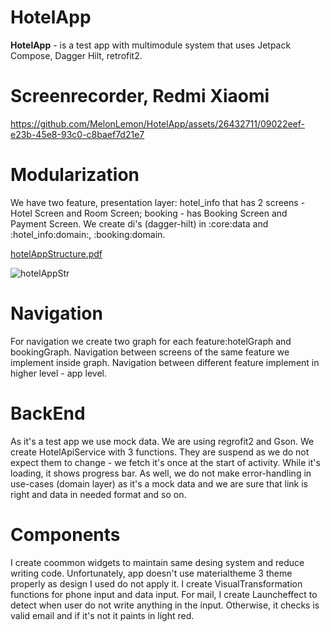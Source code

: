 # HotelApp

**HotelApp** - is a test app with multimodule system that uses Jetpack Compose, Dagger Hilt, retrofit2. 

# Screenrecorder, Redmi Xiaomi

https://github.com/MelonLemon/HotelApp/assets/26432711/09022eef-e23b-45e8-93c0-c8baef7d21e7


# Modularization
We have two feature, presentation layer: hotel_info that has 2 screens - Hotel Screen and Room Screen; booking - has Booking Screen and Payment Screen.
We create di's (dagger-hilt)  in :core:data and :hotel_info:domain:, :booking:domain. 

[hotelAppStructure.pdf](https://github.com/MelonLemon/HotelApp/files/12513804/hotelAppStructure.pdf)

![hotelAppStr](https://github.com/MelonLemon/HotelApp/assets/26432711/a157ef6e-2fcb-41d5-90ab-7b13e697c13b)


# Navigation
For navigation we create two graph for each feature:hotelGraph and bookingGraph. Navigation between screens of the same feature we implement inside graph. 
Navigation between different feature implement in higher level - app level. 

# BackEnd
As it's a test app we use mock data. We are using regrofit2 and Gson. We create HotelApiService with 3 functions. 
They are suspend as we do not expect them to change - we fetch it's once at the start of activity. While it's loading, it shows progress bar. 
As well, we do not make error-handling in use-cases (domain layer) as it's a mock data and we are sure that link is right and data in needed format and so on. 

# Components 
I create coommon widgets to maintain same desing system and reduce writing code. 
Unfortunately, app doesn't use materialtheme 3 theme properly as design I used do not apply it. 
I create VisualTransformation functions for phone input and data input. 
For mail, I create Launcheffect to detect when user do not write anything in the input. Otherwise, it checks is valid email and if it's not it paints in light red. 









